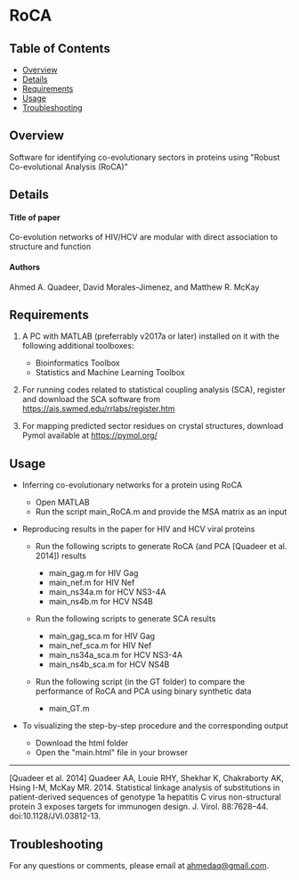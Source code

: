 # RoCA


## Table of Contents
*  [Overview](#overview)
*  [Details](#details)
*  [Requirements](#requirements)
*  [Usage](#usage)
*  [Troubleshooting](#troubleshooting)

## Overview
Software for identifying co-evolutionary sectors in proteins using "Robust Co-evolutional Analysis (RoCA)"

## Details
#### Title of paper
Co-evolution networks of HIV/HCV are modular with direct association to structure and function
#### Authors
Ahmed A. Quadeer, David Morales-Jimenez, and Matthew R. McKay

## Requirements
1. A PC with MATLAB (preferrably v2017a or later) installed on it with the following additional toolboxes:
    * Bioinformatics Toolbox
    * Statistics and Machine Learning Toolbox
    
2. For running codes related to statistical coupling analysis (SCA), register and download the SCA software from https://ais.swmed.edu/rrlabs/register.htm
 
3. For mapping predicted sector residues on crystal structures, download Pymol available at https://pymol.org/ 

## Usage
* Inferring co-evolutionary networks for a protein using RoCA
   * Open MATLAB
   * Run the script main_RoCA.m and provide the MSA matrix as an input

* Reproducing results in the paper for HIV and HCV viral proteins
   * Run the following scripts to generate RoCA (and PCA [Quadeer et al. 2014]) results
      * main_gag.m for HIV Gag
      * main_nef.m for HIV Nef
      * main_ns34a.m for HCV NS3-4A
      * main_ns4b.m for HCV NS4B
      
   * Run the following scripts to generate SCA results
      * main_gag_sca.m for HIV Gag
      * main_nef_sca.m for HIV Nef
      * main_ns34a_sca.m for HCV NS3-4A
      * main_ns4b_sca.m for HCV NS4B
      
   * Run the following script (in the GT folder) to compare the performance of RoCA and PCA using binary synthetic data
      * main_GT.m
      
* To visualizing the step-by-step procedure and the corresponding output
   * Download the html folder
   * Open the "main.html" file in your browser

---
[Quadeer et al. 2014] Quadeer AA, Louie RHY, Shekhar K, Chakraborty AK, Hsing I-M, McKay MR. 2014. Statistical linkage analysis of substitutions in patient-derived sequences of genotype 1a hepatitis C virus non-structural protein 3 exposes targets for immunogen design. J. Virol. 88:7628–44. doi:10.1128/JVI.03812-13.

## Troubleshooting
For any questions or comments, please email at ahmedaq@gmail.com. 
